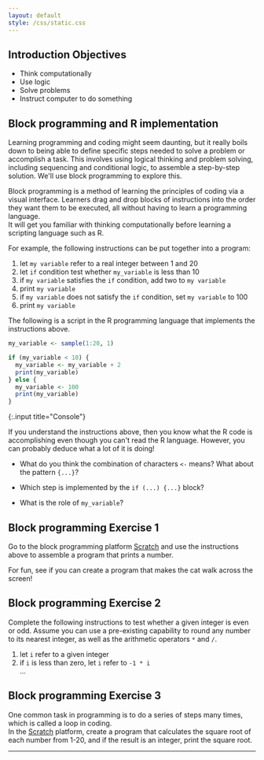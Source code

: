 ```yaml
---
layout: default
style: /css/static.css
---
```


## Introduction Objectives

- Think computationally
- Use logic
- Solve problems
- Instruct computer to do something

## Block programming and R implementation

Learning programming and coding might seem daunting, but it really boils down
to being able to define specific steps needed to solve a problem or accomplish a
task.  This involves using logical thinking and problem solving, including 
sequencing and conditional logic, to assemble a step-by-step solution.  We'll 
use block programming to explore this.

Block programming is a method of learning the principles of coding via a visual 
interface.  Learners drag and drop blocks of instructions into the order they
want them to be executed, all without having to learn a programming language.  
It will get you familiar with thinking computationally before learning a 
scripting language such as R.  

For example, the following instructions can be put together into a program:

1. let `my variable` refer to a real integer between 1 and 20
2. let `if` condition test whether `my_variable` is less than 10
3. if `my variable` satisfies the `if` condition, add two to `my variable`
4. print `my variable`
5. if `my variable` does not satisfy the `if` condition, set `my variable` to 100 
6. print `my variable`

The following is a script in the R programming language that implements
the instructions above.

```r
my_variable <- sample(1:20, 1)

if (my_variable < 10) {
  my_variable <- my_variable + 2
  print(my_variable)
} else {
  my_variable <- 100
  print(my_variable)
}


```
{:.input title="Console"}

If you understand the instructions above, then you know what the R code is
accomplishing even though you can't read the R language. However, you can
probably deduce what a lot of it is doing!

- What do you think the combination of characters `<-` means? What about the pattern `{...}`?

- Which step is implemented by the `if (...) {...}` block?

- What is the role of `my_variable`?

## Block programming Exercise 1

Go to the block programming platform [Scratch](https://scratch.mit.edu/projects/editor/?tutorial=getStarted) 
and use the instructions above to assemble a program that prints a number.  

For fun, see if you can create a program that makes the cat walk across the screen! 

## Block programming Exercise 2

Complete the following instructions to test whether a given
integer is even or odd. Assume you can use a pre-existing capability to round
any number to its nearest integer, as well as the arithmetic operators `*` and
`/`.  

1. let `i` refer to a given integer
2. if `i` is less than zero, let `i` refer to `-1 * i`  
...

<!--
```r
test_value <- 98
is_even <- function(x) {
    output <- FALSE
    if (x != round(x)) {
        warning('Please input an integer.')
    } else {
        y <- round(x / 2)
        if (x == y * 2) {
            output <- TRUE
        }
    }
    return(output)
}
if (!evenness(test_value)) {
    warning('Test failed.')
}
```
{:.input title="Console"}
-->

## Block programming Exercise 3

One common task in programming is to do a series of steps many times, which is called a loop in coding.  
In the [Scratch](https://scratch.mit.edu/projects/editor/?tutorial=getStarted) platform, create a program that
calculates the square root of each number from 1-20, and if the result is an integer, print the square root.  

<!--
```r
x <- c(1:20)
for (i in x){
r <- sqrt(i)
if(round(r, digits = 0) == r) print(r)  
}
```
{:.input title="Console"}
-->

---